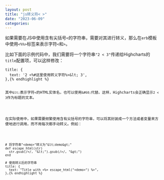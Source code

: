 ```yaml
---
layout: post
title: "js转义符< >"
date: "2023-06-09"
categories: 
---
```

<p>如果需要在JS中使用含有尖括号<code>&lt;</code>的字符串，需要对其进行转义，那么在<code>erb</code>模板中使用<code>&lt;%%&gt;</code>标签来表示字符<code>&lt;</code>和<code>&gt;</code>。</p>

<p>比如下面的示例代码中，我们需要将一个字符串<code>&quot;2 &lt; 3&quot;</code>传递给Highcharts的<code>title</code>配置项，可以这样修改：</p>

<pre>
<code>title: {
  text: &#39;2 &lt;%#这里使用转义字符%&gt;&amp;lt; 3&#39;, 
},{% endhighlight %}

<p>其中<code>&amp;lt;</code>表示字符<code>&lt;</code>的HTML实体名，也可以使用<code>&amp;#60;</code>代替。这样，Highcharts会正确显示<code>2 &lt; 3</code>作为标题的文本。</p>

<p>在实际使用中，如果需要频繁使用含有尖括号的字符串，可以将其封装成一个方法或者变量来方便地进行调用，而不用每次都手动转义。例如：</p>

<pre>
<code># 将字符串&quot;&lt;demo&gt;&quot;转义为&quot;&amp;lt;demo&amp;gt;&quot;
def escape_html(str)
  str.gsub(/&lt;/, &quot;&amp;lt;&quot;).gsub(/&gt;/, &quot;&amp;gt;&quot;)
end

# 使用转义后的字符串
title: {
  text: &quot;Title with &lt;%= escape_html(&quot;&lt;demo&gt;&quot;) %&gt;&quot;,
},{% endhighlight %}

